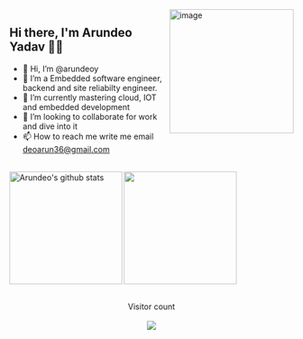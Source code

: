 <img align="right" height="220px" src="https://appservice.azureedge.net/images/linux-landing-page/v3/node.svg" alt="image" />

<p align="left">

## Hi there, I'm Arundeo  Yadav 👋🏻 
- 👋 Hi, I’m @arundeoy
- 👀 I’m a Embedded software engineer, backend and site reliabilty engineer.
- 🌱 I’m currently mastering  cloud, IOT and embedded development 
- 💞️ I’m looking to collaborate for work and dive into it
- 📫 How to reach me write me email deoarun36@gmail.com
 

<!---
arundeoy/arundeoy is a ✨ special ✨ repository because its `README.md` (this file) appears on your GitHub profile.
You can click the Preview link to take a look at your changes.
--->
<br>

  <img align="left" height="200px" src="https://github-readme-stats.vercel.app/api?username=arundeoy&show_icons=true&count_private=true&title_color=ff0087&bg_color=fafbfc00&text_color=a2a2a2" alt="Arundeo's github stats" />

  <img align="center" height="200px" src="https://github-readme-stats.vercel.app/api/top-langs/?username=arundeoy&title_color=ff0087&bg_color=fafbfc00&text_color=35b5ff&hide=EJS" />
  
<!---
<a href="https://github.com/arundeoy/Online_Classroom_Web_App">
  <img align="left" src="https://github-readme-stats.anuraghazra1.vercel.app/api/pin/?username=arundeoy&repo=Online_Classroom_Web_App&show_owner&title_color=e6005c" />
 </a>
<a href="https://github.com/arundeoy/Daily-Newspaper-using-reactJS">
  <img align="center" src="https://github-readme-stats.vercel.app/api/pin/?username=arundeoy&repo=Daily-Newspaper-using-reactJS&title_color=e6005c" />
 </a>
-->
<br> 
<br>
 
 

<p align="center"> 
  Visitor count<br> <br>
  <img src="https://profile-counter.glitch.me/arundeoy/count.svg" />
</p>


